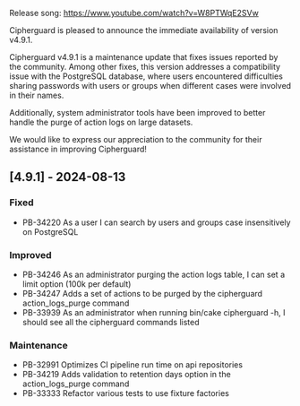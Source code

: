Release song: https://www.youtube.com/watch?v=W8PTWqE2SVw

Cipherguard is pleased to announce the immediate availability of version v4.9.1.

Cipherguard v4.9.1 is a maintenance update that fixes issues reported by the community.
Among other fixes, this version addresses a compatibility issue with the PostgreSQL database, where users encountered
difficulties sharing passwords with users or groups when different cases were involved in their names.

Additionally, system administrator tools have been improved to better handle the purge of action logs on large datasets.

We would like to express our appreciation to the community for their assistance in improving Cipherguard!

## [4.9.1] - 2024-08-13
### Fixed
- PB-34220 As a user I can search by users and groups case insensitively on PostgreSQL

### Improved
- PB-34246 As an administrator purging the action logs table, I can set a limit option (100k per default)
- PB-34247 Adds a set of actions to be purged by the cipherguard action_logs_purge command
- PB-33939 As an administrator when running bin/cake cipherguard -h, I should see all the cipherguard commands listed

### Maintenance
- PB-32991 Optimizes CI pipeline run time on api repositories
- PB-34219 Adds validation to retention days option in the action_logs_purge command
- PB-33333 Refactor various tests to use fixture factories

